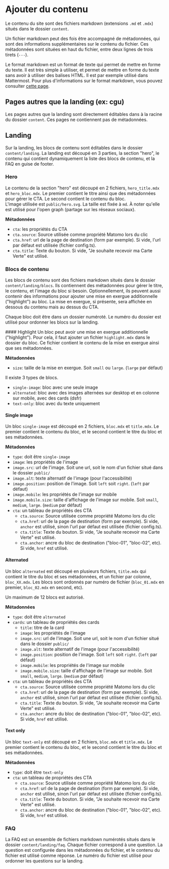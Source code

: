 # Ajouter du contenu
Le contenu du site sont des fichiers markdown (extensions `.md` et `.mdx`) situés dans le dossier `content`.

Un fichier markdown peut des fois être accompagné de métadonnées, qui sont des informations supplémentaires sur le contenu du fichier. Ces métadonnées sont situées en haut du fichier, entre deux lignes de trois tirets (`---`).

Le format markdown est un format de texte qui permet de mettre en forme du texte. Il est très simple à utiliser, et permet de mettre en forme du texte sans avoir à utiliser des balises HTML. Il est par exemple utilisé dans Mattermost. Pour plus d'informations sur le format markdown, vous pouvez consulter [cette page](https://github.github.com/gfm/).

## Pages autres que la landing (ex: cgu)
Les pages autres que la landing sont directement éditables dans à la racine du dossier `content`. Ces pages ne contiennent pas de métadonnées.

## Landing
Sur la landing, les blocs de contenu sont éditables dans le dossier `content/landing`. La landing est découpé en 3 parties, la section "hero", le contenu qui contient dynamiquement la liste des blocs de contenu, et la FAQ en guise de footer.

### Hero
Le contenu de la section "hero" est découpé en 2 fichiers, `hero_title.mdx` et `hero_bloc.mdx`. Le premier contient le titre ainsi que des métadonnées pour gérer le CTA. Le second contient le contenu du bloc.  
L'image utilisée est `public/hero.svg`. La taille est fixée à `md`. À noter qu'elle est utilisé pour l'open graph (partage sur les réseaux sociaux).

**Métadonnées**
- `cta`: les propriétés du CTA
- `cta.source`: Source utilisée comme propriété Matomo lors du clic
- `cta.href`: url de la page de destination (form par exemple). Si vide, l'url par défaut est utilisée (fichier config.ts).
- `cta.title`: Texte du bouton. Si vide, "Je souhaite recevoir ma Carte Verte" est utilisé.

### Blocs de contenu
Les blocs de contenu sont des fichiers markdown situés dans le dossier `content/landing/blocs`. Ils contiennent des métadonnées pour gérer le titre, le contenu, et l'image du bloc si besoin. Optionnellement, ils peuvent aussi contenir des informations pour ajouter une mise en exergue additionnelle ("highlight") au bloc. La mise en exergue, si présente, sera affichée en dessous du contenu mais au dessus du CTA.

Chaque bloc doit être dans un dossier numéroté. Le numéro du dossier est utilisé pour ordonner les blocs sur la landing.

#### Highlight
Un bloc peut avoir une mise en exergue additionnelle ("highlight"). Pour cela, il faut ajouter un fichier `highlight.mdx` dans le dossier du bloc. Ce fichier contient le contenu de la mise en exergue ainsi que ses métadonnées.

**Métadonnées**
- `size`: taille de la mise en exergue. Soit `small` ou `large`. (`large` par défaut)

Il existe 3 types de blocs.
- `single-image`: bloc avec une seule image
- `alternated`: bloc avec des images alternées sur desktop et en colonne sur mobile, avec des cards (dsfr)
- `text-only`: bloc avec du texte uniquement

#### Single image
Un bloc `single-image` est découpé en 2 fichiers, `bloc.mdx` et `title.mdx`. Le premier contient le contenu du bloc, et le second contient le titre du bloc et ses métadonnées.

**Métadonnées**
- `type`: doit être `single-image`
- `image`: les propriétés de l'image
- `image.src`: url de l'image. Soit une url, soit le nom d'un fichier situé dans le dossier `public/`
- `image.alt`: texte alternatif de l'image (pour l'accessibilité)
- `image.position`: position de l'image. Soit `left` soit `right`. (`left` par défaut)
- `image.mobile`: les propriétés de l'image sur mobile
- `image.mobile.size`: taille d'affichage de l'image sur mobile. Soit `small`, `medium`, `large`. (`medium` par défaut)
- `cta`: un tableau de propriétés des CTA
    - `cta.source`: Source utilisée comme propriété Matomo lors du clic
    - `cta.href`: url de la page de destination (form par exemple). Si vide, `anchor` est utilisé, sinon l'url par défaut est utilisée (fichier config.ts).
    - `cta.title`: Texte du bouton. Si vide, "Je souhaite recevoir ma Carte Verte" est utilisé.
    - `cta.anchor`: ancre du bloc de destination ("bloc-01", "bloc-02", etc). Si vide, `href` est utilisé.

#### Alternated
Un bloc `alternated` est découpé en plusieurs fichiers, `title.mdx` qui contient le titre du bloc et ses métadonnées, et un fichier par colonne, `bloc_XX.mdx`. Les blocs sont ordonnés par numéro de fichier (`bloc_01.mdx` en premier, `bloc_02.mdx` en second, etc).

Un maximum de 12 blocs est autorisé.

**Métadonnées**
- `type`: doit être `alternated`
- `cards`: un tableau de propriétés des cards
    - `title`: titre de la card
    - `image`: les propriétés de l'image
    - `image.src`: url de l'image. Soit une url, soit le nom d'un fichier situé dans le dossier `public/`
    - `image.alt`: texte alternatif de l'image (pour l'accessibilité)
    - `image.position`: position de l'image. Soit `left` soit `right`. (`left` par défaut)
    - `image.mobile`: les propriétés de l'image sur mobile
    - `image.mobile.size`: taille d'affichage de l'image sur mobile. Soit `small`, `medium`, `large`. (`medium` par défaut)
- `cta`: un tableau de propriétés des CTA
    - `cta.source`: Source utilisée comme propriété Matomo lors du clic
    - `cta.href`: url de la page de destination (form par exemple). Si vide, `anchor` est utilisé, sinon l'url par défaut est utilisée (fichier config.ts).
    - `cta.title`: Texte du bouton. Si vide, "Je souhaite recevoir ma Carte Verte" est utilisé.
    - `cta.anchor`: ancre du bloc de destination ("bloc-01", "bloc-02", etc). Si vide, `href` est utilisé.

#### Text only
Un bloc `text-only` est découpé en 2 fichiers, `bloc.mdx` et `title.mdx`. Le premier contient le contenu du bloc, et le second contient le titre du bloc et ses métadonnées.

**Métadonnées**
- `type`: doit être `text-only`
- `cta`: un tableau de propriétés des CTA
    - `cta.source`: Source utilisée comme propriété Matomo lors du clic
    - `cta.href`: url de la page de destination (form par exemple). Si vide, `anchor` est utilisé, sinon l'url par défaut est utilisée (fichier config.ts).
    - `cta.title`: Texte du bouton. Si vide, "Je souhaite recevoir ma Carte Verte" est utilisé.
    - `cta.anchor`: ancre du bloc de destination ("bloc-01", "bloc-02", etc). Si vide, `href` est utilisé.

### FAQ
La FAQ est un ensemble de fichiers markdown numérotés situés dans le dossier `content/landing/faq`. Chaque fichier correspond à une question. La question est configurée dans les métadonnées du fichier, et le contenu du fichier est utilisé comme réponse. Le numéro du fichier est utilisé pour ordonner les questions sur la landing.
